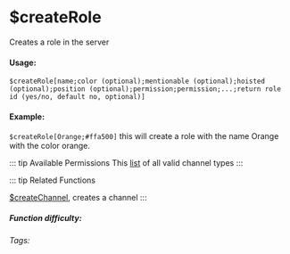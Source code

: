 # $createRole
Creates a role in the server

#### Usage: 
`$createRole[name;color (optional);mentionable (optional);hoisted (optional);position (optional);permission;permission;...;return role id (yes/no, default no, optional)]`

#### Example:
`$createRole[Orange;#ffa500]`
this will create a role with the name Orange with the color orange.

::: tip Available Permissions
This [list](../CodeReferences/ref.permissions_list.md) of all valid channel types
:::

::: tip Related Functions

[$createChannel](../Channel/createChannel.md), creates a channel
:::

##### Function difficulty: <Badge type="warning" text="Medium" vertical="middle" /> 
###### Tags: <Badge type="tip" text="channel" vertical="middle" /> <Badge type="tip" text="create" vertical="middle" /> <Badge type="tip" text="createRole" vertical="middle" /> <Badge type="tip" text="make role" vertical="middle" /> 